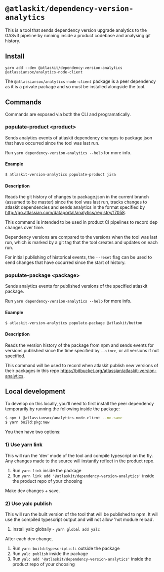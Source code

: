 # `@atlaskit/dependency-version-analytics`

This is a tool that sends dependency version upgrade analytics to the GASv3 pipeline by running inside a product codebase and analysing git history.

## Install

`yarn add --dev @atlaskit/dependency-version-analytics @atlassiansox/analytics-node-client`

The `@atlassiansox/analytics-node-client` package is a peer dependency as it is a private package and so must be installed alongside the tool.

## Commands

Commands are exposed via both the CLI and programatically.

### populate-product \<product>

Sends analytics events of atlaskit dependency changes to package.json that have occurred since the tool was last run.

Run `yarn dependency-version-analytics --help` for more info.

#### Example

```sh
$ atlaskit-version-analytics populate-product jira
```

#### Description

Reads the git history of changes to package.json in the current branch (assumed to be master) since the tool was last run, tracks changes to atlaskit dependencies and sends analytics in the format specified by http://go.atlassian.com/dataportal/analytics/registry/17058.

This command is intended to be used in product CI pipelines to record dep changes over time.

Dependency versions are compared to the versions when the tool was last run, which is marked by a git tag that the tool creates and updates on each run.

For initial publishing of historical events, the `--reset` flag can be used to send changes that have occurred since the start of history.

### populate-package \<package>

Sends analytics events for published versions of the specified atlaskit package.

Run `yarn dependency-version-analytics --help` for more info.

#### Example

```sh
$ atlaskit-version-analytics populate-package @atlaskit/button
```

#### Description

Reads the version history of the package from npm and sends events for versions published since the time specified by `--since`, or all versions if not specified.

This command will be used to record when atlaskit publish new versions of their packages in this repo https://bitbucket.org/atlassian/atlaskit-version-analytics.

## Local development

To develop on this locally, you'll need to first install the peer dependency temporarily by running the following inside the package:

```sh
$ npm i @atlassiansox/analytics-node-client --no-save
$ yarn build:pkg:new
```

You then have two options:

### 1) Use yarn link

This will run the 'dev' mode of the tool and compile typescript on the fly. Any changes made to the source will instantly reflect in the product repo.

1. Run `yarn link` inside the package
2. Run `yarn link add '@atlaskit/dependency-version-analytics'` inside the product repo of your choosing

Make dev changes + save.

### 2) Use yalc publish

This will run the built version of the tool that will be published to npm. It will use the compiled typescript output and will not allow 'hot module reload'.

1. Install yalc globally - `yarn global add yalc`

After each dev change,

1. Run `yarn build:typescript:cli` outside the package
2. Run `yalc publish` inside the package
3. Run `yalc add '@atlaskit/dependency-version-analytics'` inside the product repo of your choosing
